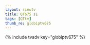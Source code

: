 ```yaml
--- 
layout: sieutv
title: QT675 s1
tags: [QTtv]
thumb_re: globiptv675
---
```

{% include tvadv key="globiptv675" %} 
